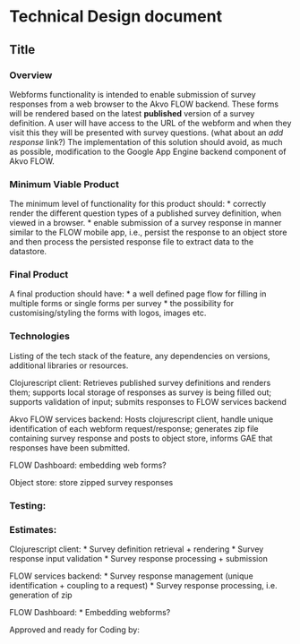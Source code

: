 # Technical Design document

Title
-------------

### Overview
Webforms functionality is intended to enable submission of survey responses from a web browser to the Akvo FLOW backend.  These forms will be rendered based on the latest **published** version of a survey definition. A user will have access to the URL of the webform and when they visit this they will be presented with survey questions. (what about an *add response* link?)  The implementation of this solution should avoid, as much as possible, modification to the Google App Engine backend component of Akvo FLOW.

### Minimum Viable Product
The minimum level of functionality for this product should:
    * correctly render the different question types of a published survey definition, when viewed in a browser.
    * enable submission of a survey response in manner similar to the FLOW mobile app, i.e., persist the response to an object store and then process the persisted response file to extract data to the datastore.

### Final Product
A final production should have:
    * a well defined page flow for filling in multiple forms or single forms per survey
    * the possibility for customising/styling the forms with logos, images etc.

### Technologies
Listing of the tech stack of the feature, any dependencies on versions, additional libraries or resources.

Clojurescript client: Retrieves published survey definitions and renders them; supports local storage of responses as survey is being filled out; supports validation of input; submits responses to FLOW services backend

Akvo FLOW services backend: Hosts clojurescript client, handle unique identification of each webform request/response; generates zip file containing survey response and posts to object store, informs GAE that responses have been submitted.

FLOW Dashboard: embedding web forms?

Object store: store zipped survey responses


### Testing:


### Estimates:

Clojurescript client:
    * Survey definition retrieval + rendering
    * Survey response input validation
    * Survey response processing + submission

FLOW services backend:
    * Survey response management (unique identification + coupling to a request)
    * Survey response processing, i.e. generation of zip

FLOW Dashboard:
    * Embedding webforms?

Approved and ready for Coding by: 